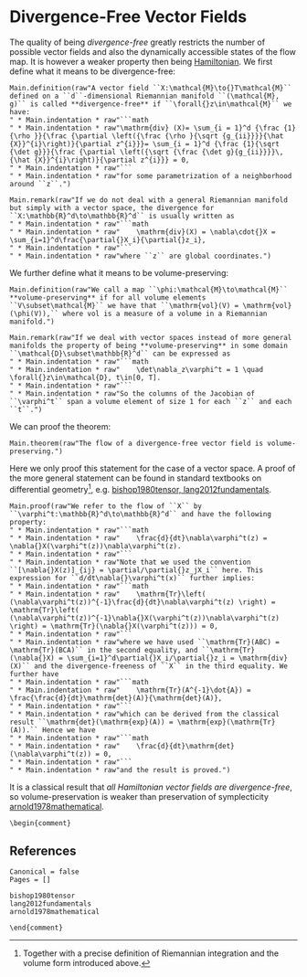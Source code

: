 # Divergence-Free Vector Fields

The quality of being *divergence-free* greatly restricts the number of possible vector fields and also the dynamically accessible states of the flow map. It is however a weaker property then being [Hamiltonian](@ref "Symplectic Systems"). We first define what it means to be divergence-free:

```@eval
Main.definition(raw"A vector field ``X:\mathcal{M}\to{}T\mathcal{M}`` defined on a ``d``-dimensional Riemannian manifold ``(\mathcal{M}, g)`` is called **divergence-free** if ``\forall{}z\in\mathcal{M}`` we have:
" * Main.indentation * raw"```math
" * Main.indentation * raw"\mathrm{div} (X)= \sum_{i = 1}^d {\frac {1}{\rho }}{\frac {\partial \left({\frac {\rho }{\sqrt {g_{ii}}}}{\hat {X}}^{i}\right)}{\partial z^{i}}}= \sum_{i = 1}^d {\frac {1}{\sqrt {\det g}}}{\frac {\partial \left({\sqrt {\frac {\det g}{g_{ii}}}}\,{\hat {X}}^{i}\right)}{\partial z^{i}}} = 0,
" * Main.indentation * raw"```
" * Main.indentation * raw"for some parametrization of a neighborhood around ``z``.")
```

```@eval
Main.remark(raw"If we do not deal with a general Riemannian manifold but simply with a vector space, the divergence for ``X:\mathbb{R}^d\to\mathbb{R}^d`` is usually written as
" * Main.indentation * raw"```math
" * Main.indentation * raw"    \mathrm{div}(X) = \nabla\cdot{}X = \sum_{i=1}^d\frac{\partial{}X_i}{\partial{}z_i},
" * Main.indentation * raw"```
" * Main.indentation * raw"where ``z`` are global coordinates.")
```

We further define what it means to be volume-preserving:

```@eval
Main.definition(raw"We call a map ``\phi:\mathcal{M}\to\mathcal{M}`` **volume-preserving** if for all volume elements ``V\subset\mathcal{M}`` we have that ``\mathrm{vol}(V) = \mathrm{vol}(\phi(V)),`` where vol is a measure of a volume in a Riemannian manifold.")
```

```@eval
Main.remark(raw"If we deal with vector spaces instead of more general manifolds the property of being **volume-preserving** in some domain ``\mathcal{D}\subset\mathbb{R}^d`` can be expressed as
" * Main.indentation * raw"```math
" * Main.indentation * raw"    \det\nabla_z\varphi^t = 1 \quad \forall{}z\in\mathcal{D}, t\in[0, T].
" * Main.indentation * raw"```
" * Main.indentation * raw"So the columns of the Jacobian of ``\varphi^t`` span a volume element of size 1 for each ``z`` and each ``t``.")
```

We can proof the theorem: 

```@eval
Main.theorem(raw"The flow of a divergence-free vector field is volume-preserving.")
```

Here we only proof this statement for the case of a vector space. A proof of the more general statement can be found in standard textbooks on differential geometry[^1], e.g. [bishop1980tensor, lang2012fundamentals](@cite).

[^1]: Together with a precise definition of Riemannian integration and the volume form introduced above.

```@eval
Main.proof(raw"We refer to the flow of ``X`` by ``\varphi^t:\mathbb{R}^d\to\mathbb{R}^d`` and have the following property:
" * Main.indentation * raw"```math
" * Main.indentation * raw"    \frac{d}{dt}\nabla\varphi^t(z) = \nabla{}X(\varphi^t(z))\nabla\varphi^t(z).
" * Main.indentation * raw"```
" * Main.indentation * raw"Note that we used the convention ``[\nabla{}X(z)]_{ij} = \partial/\partial{}z_jX_i`` here. This expression for ``d/dt\nabla{}\varphi^t(x)`` further implies:
" * Main.indentation * raw"```math
" * Main.indentation * raw"    \mathrm{Tr}\left( (\nabla\varphi^t(z))^{-1}\frac{d}{dt}\nabla\varphi^t(z) \right) = \mathrm{Tr}\left( (\nabla\varphi^t(z))^{-1}\nabla{}X(\varphi^t(z))\nabla\varphi^t(z) \right) = \mathrm{Tr}(\nabla{}X(\varphi^t(z))) = 0,
" * Main.indentation * raw"```
" * Main.indentation * raw"where we have used ``\mathrm{Tr}(ABC) = \mathrm{Tr}(BCA)`` in the second equality, and ``\mathrm{Tr}(\nabla{}X) = \sum_{i=1}^d\partial{}X_i/\partial{}z_i = \mathrm{div}(X)`` and the divergence-freeness of ``X`` in the third equality. We further have
" * Main.indentation * raw"```math
" * Main.indentation * raw"    \mathrm{Tr}(A^{-1}\dot{A}) = \frac{\frac{d}{dt}\mathrm{det}(A)}{\mathrm{det}(A)},
" * Main.indentation * raw"```
" * Main.indentation * raw"which can be derived from the classical result ``\mathrm{det}(\mathrm{exp}(A)) = \mathrm{exp}(\mathrm{Tr}(A)).`` Hence we have
" * Main.indentation * raw"```math
" * Main.indentation * raw"    \frac{d}{dt}\mathrm{det}(\nabla\varphi^t(z)) = 0,
" * Main.indentation * raw"```
" * Main.indentation * raw"and the result is proved.")
```


It is a classical result that *all Hamiltonian vector fields are divergence-free*, so volume-preservation is weaker than preservation of symplecticity [arnold1978mathematical](@cite).

```@raw latex
\begin{comment}
```

## References

```@bibliography
Canonical = false
Pages = []

bishop1980tensor
lang2012fundamentals
arnold1978mathematical
```

```@raw latex
\end{comment}
```